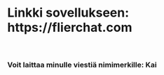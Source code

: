 <h1>Linkki sovellukseen: https://flierchat.com</h1>
<br/>
<h3>Voit laittaa minulle viestiä nimimerkille: Kai</h3>
